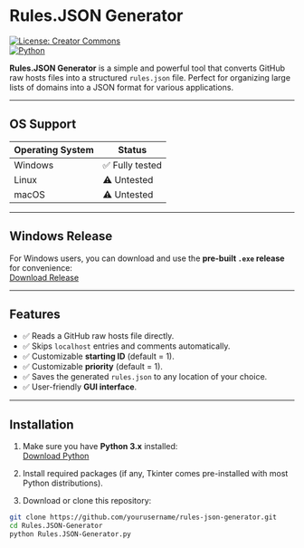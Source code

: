 # Rules.JSON Generator

[![License: Creator Commons](https://img.shields.io/badge/License-Creator%20Commons-blue.svg)](https://creativecommons.org/)  
[![Python](https://img.shields.io/badge/Python-3.x-blue.svg)](https://www.python.org/)

**Rules.JSON Generator** is a simple and powerful tool that converts GitHub raw hosts files into a structured `rules.json` file. Perfect for organizing large lists of domains into a JSON format for various applications.

---

## OS Support

| Operating System | Status |
|-----------------|--------|
| Windows         | ✅ Fully tested |
| Linux           | ⚠️ Untested |
| macOS           | ⚠️ Untested |

---

## Windows Release

For Windows users, you can download and use the **pre-built `.exe` release** for convenience:  
[Download Release](https://github.com/AirgPlays/Rules.JSON-Generator/releases/download/V1.3.0/Rules.JSON.Generator.x64.1.3.0.zip)

---

## Features

- ✅ Reads a GitHub raw hosts file directly.  
- ✅ Skips `localhost` entries and comments automatically.  
- ✅ Customizable **starting ID** (default = 1).  
- ✅ Customizable **priority** (default = 1).  
- ✅ Saves the generated `rules.json` to any location of your choice.  
- ✅ User-friendly **GUI interface**.  

---

## Installation

1. Make sure you have **Python 3.x** installed:  
   [Download Python](https://www.python.org/downloads/)  

2. Install required packages (if any, Tkinter comes pre-installed with most Python distributions).  

3. Download or clone this repository:  

```bash
git clone https://github.com/yourusername/rules-json-generator.git
cd Rules.JSON-Generator
python Rules.JSON-Generator.py

